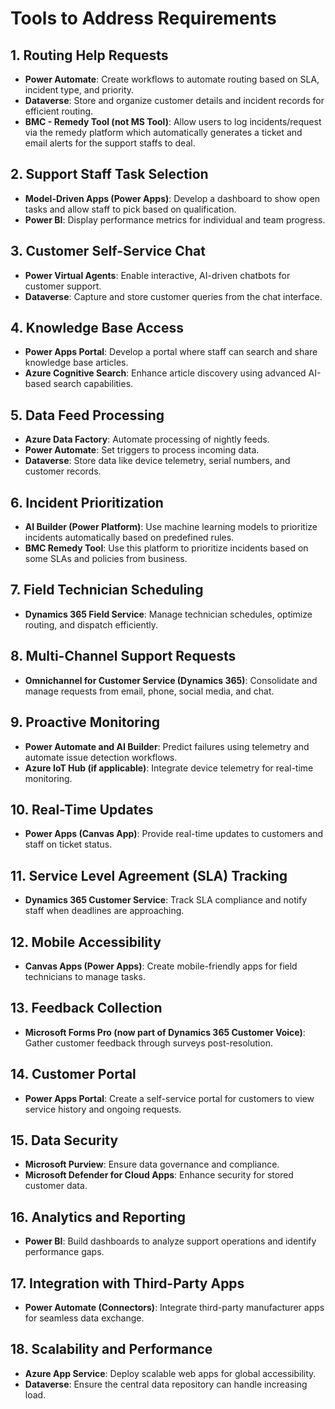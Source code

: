 # Tools to Address Requirements

## 1. Routing Help Requests
- **Power Automate**: Create workflows to automate routing based on SLA, incident type, and priority.  
- **Dataverse**: Store and organize customer details and incident records for efficient routing.
- **BMC - Remedy Tool (not MS Tool)**: Allow users to log incidents/request via the remedy platform which automatically generates a ticket and email alerts for the support staffs to deal.

## 2. Support Staff Task Selection
- **Model-Driven Apps (Power Apps)**: Develop a dashboard to show open tasks and allow staff to pick based on qualification.  
- **Power BI**: Display performance metrics for individual and team progress.

## 3. Customer Self-Service Chat
- **Power Virtual Agents**: Enable interactive, AI-driven chatbots for customer support.  
- **Dataverse**: Capture and store customer queries from the chat interface.

## 4. Knowledge Base Access
- **Power Apps Portal**: Develop a portal where staff can search and share knowledge base articles.  
- **Azure Cognitive Search**: Enhance article discovery using advanced AI-based search capabilities.

## 5. Data Feed Processing
- **Azure Data Factory**: Automate processing of nightly feeds.  
- **Power Automate**: Set triggers to process incoming data.  
- **Dataverse**: Store data like device telemetry, serial numbers, and customer records.

## 6. Incident Prioritization
- **AI Builder (Power Platform)**: Use machine learning models to prioritize incidents automatically based on predefined rules.
- **BMC Remedy Tool**: Use this platform to prioritize incidents based on some SLAs and policies from business.

## 7. Field Technician Scheduling
- **Dynamics 365 Field Service**: Manage technician schedules, optimize routing, and dispatch efficiently.

## 8. Multi-Channel Support Requests
- **Omnichannel for Customer Service (Dynamics 365)**: Consolidate and manage requests from email, phone, social media, and chat.

## 9. Proactive Monitoring
- **Power Automate and AI Builder**: Predict failures using telemetry and automate issue detection workflows.  
- **Azure IoT Hub (if applicable)**: Integrate device telemetry for real-time monitoring.

## 10. Real-Time Updates
- **Power Apps (Canvas App)**: Provide real-time updates to customers and staff on ticket status.

## 11. Service Level Agreement (SLA) Tracking
- **Dynamics 365 Customer Service**: Track SLA compliance and notify staff when deadlines are approaching.

## 12. Mobile Accessibility
- **Canvas Apps (Power Apps)**: Create mobile-friendly apps for field technicians to manage tasks.

## 13. Feedback Collection
- **Microsoft Forms Pro (now part of Dynamics 365 Customer Voice)**: Gather customer feedback through surveys post-resolution.

## 14. Customer Portal
- **Power Apps Portal**: Create a self-service portal for customers to view service history and ongoing requests.

## 15. Data Security
- **Microsoft Purview**: Ensure data governance and compliance.  
- **Microsoft Defender for Cloud Apps**: Enhance security for stored customer data.

## 16. Analytics and Reporting
- **Power BI**: Build dashboards to analyze support operations and identify performance gaps.

## 17. Integration with Third-Party Apps
- **Power Automate (Connectors)**: Integrate third-party manufacturer apps for seamless data exchange.

## 18. Scalability and Performance
- **Azure App Service**: Deploy scalable web apps for global accessibility.  
- **Dataverse**: Ensure the central data repository can handle increasing load.
